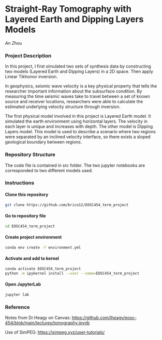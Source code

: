 #  Straight-Ray Tomography with Layered Earth and Dipping Layers Models
_An Zhou_
### Project Description
In this project, I first simulated two sets of synthesis data by constructing two models (Layered Earth and Dipping Layers) in a 2D space. Then apply Linear Tikhonov inversion. 

In geophysics, seismic wave velocity is a key physical property that tells the researcher important information about the subsurface condition. By measuring the time seismic waves take to travel between a set of known source and receiver locations, researchers were able to calculate the estimated underlying velocity structure through inversion.

The first physical model involved in this project is Layered Earth model. It simulated the earth environment using horizontal layers. The velocity in each layer is unique and increases with depth. The other model is Dipping Layers model. This model is used to describe a scenario where two regions were separated by an inclined velocity interface, so there exists a sloped geological boundary between regions. 



### Repository Structure
The code file is contained in src folder. The two jupyter notebooks are corresponded to two different models used.

### Instructions

#### Clone this repository
```bash
git clone https://github.com/brico12/EOSC454_term_project
```

#### Go to repository file 
```bash
cd EOSC454_term_project
```

#### Create project environment
```bash
conda env create -f environment.yml
```

#### Activate and add to kernel
```bash
conda activate EOSC454_term_project
python -m ipykernel install --user --name=EOSC454_term_project
```

#### Open JupyterLab
```bash
jupyter lab
```

### Reference
Notes from Dr.Heagy on Canvas:
https://github.com/lheagy/eosc-454/blob/main/lectures/tomography.ipynb

Use of SimPEG:
https://simpeg.xyz/user-tutorials/


